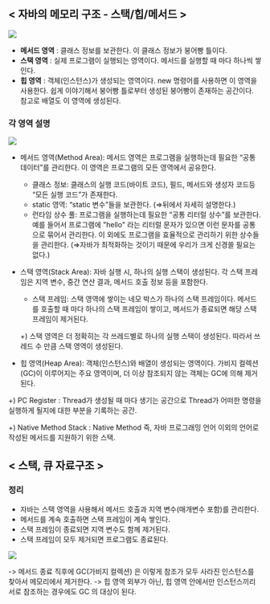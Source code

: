 ## < 자바의 메모리 구조 - 스택/힙/메서드 >
![](https://velog.velcdn.com/images/austinan/post/b23e81f4-fd58-469c-8d92-c6826d9b74e4/image.png)

- **메서드 영역** : 클래스 정보를 보관한다. 이 클래스 정보가 붕어빵 틀이다.
- **스택 영역** : 실제 프로그램이 실행되는 영역이다. 메서드를 실행할 때 마다 하나씩 쌓인다.
- **힙 영역** : 객체(인스턴스)가 생성되는 영역이다. new 명령어를 사용하면 이 영역을 사용한다. 쉽게 이야기해서 붕어빵 틀로부터 생성된 붕어빵이 존재하는 공간이다. 참고로 배열도 이 영역에 생성된다.

### 각 영역 설명

![](https://velog.velcdn.com/images/austinan/post/44a0cfe9-7efa-4c2b-ae2a-618e6a66f001/image.png)

- 메서드 영역(Method Area): 메서드 영역은 프로그램을 실행하는데 필요한 “공통 데이터”를 관리한다. 이 영역은 프로그램의 모든 영역에서 공유한다.
    - 클래스 정보: 클래스의 실행 코드(바이트 코드), 필드, 메서드와 생성자 코드등 “모든 실행 코드”가 존재한다.
    - static 영역: “static 변수”들을 보관한다. (⇒뒤에서 자세히 설명한다.)
    - 런타임 상수 풀: 프로그램을 실행하는데 필요한 “공통 리터럴 상수”를 보관한다. 예를 들어서 프로그램에 "hello" 라는 리터럴 문자가 있으면 이런 문자를 공통으로 묶어서 관리한다. 이 외에도 프로그램을 효율적으로 관리하기 위한 상수들을 관리한다. (⇒자바가 최적화하는 것이기 때문에 우리가 크게 신경쓸 필요는 없다.)

- 스택 영역(Stack Area): 자바 실행 시, 하나의 실행 스택이 생성된다. 각 스택 프레임은 지역 변수, 중간 연산 결과, 메서드 호출 정보 등을 포함한다.
    - 스택 프레임: 스택 영역에 쌓이는 네모 박스가 하나의 스택 프레임이다. 메서드를 호출할 때 마다 하나의 스택 프레임이 쌓이고, 메서드가 종료되면 해당 스택 프레임이 제거된다.

  +) 스택 영역은 더 정확히는 각 쓰레드별로 하나의 실행 스택이 생성된다. 따라서 쓰레드 수 만큼 스택 영역이 생성된다.

- 힙 영역(Heap Area): 객체(인스턴스)와 배열이 생성되는 영역이다. 가비지 컬렉션(GC)이 이루어지는 주요 영역이며, 더 이상 참조되지 않는 객체는 GC에 의해 제거된다.

+) PC Register : Thread가 생성될 때 마다 생기는 공간으로 Thread가 어떠한 명령을 실행하게 될지에 대한 부분을 기록하는 공간.

+) Native Method Stack : Native Method 즉, 자바 프로그래밍 언어 이외의 언어로 작성된 메서드를 지원하기 위한 스택.

## < 스택, 큐 자료구조 >

### 정리

- 자바는 스택 영역을 사용해서 메서드 호출과 지역 변수(매개변수 포함)를 관리한다.
- 메서드를 계속 호출하면 스택 프레임이 계속 쌓인다.
- 스택 프레임이 종료되면 지역 변수도 함께 제거된다.
- 스택 프레임이 모두 제거되면 프로그램도 종료된다.

![](https://velog.velcdn.com/images/austinan/post/255fb91d-7d5d-4f53-b0b3-fb9b93c1fe4b/image.png)

-> 메서드 종료 직후에 GC(가비지 컬렉션) 은 이렇게 참조가 모두 사라진 인스턴스를 찾아서 메모리에서 제거한다.
-> 힙 영역 외부가 아닌, 힙 영역 안에서만 인스턴스끼리 서로 참조하는 경우에도 GC 의 대상이 된다.